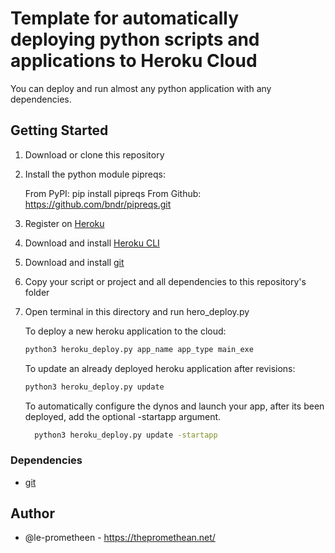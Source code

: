 # Template for automatically deploying python scripts and applications to Heroku Cloud

You can deploy and run almost any python application with any dependencies.

## Getting Started

1. Download or clone this repository
2. Install the python module pipreqs:

      From PyPI: pip install pipreqs
      From Github: https://github.com/bndr/pipreqs.git

2. Register on [Heroku](https://www.heroku.com/)
3. Download and install [Heroku CLI](https://devcenter.heroku.com/articles/getting-started-with-python#set-up)
4. Download and install [git](https://git-scm.com/downloads)
5. Copy your script or project and all dependencies to this repository's folder
9. Open terminal in this directory and run hero_deploy.py


   To deploy a new heroku application to the cloud:

      ```bash
      python3 heroku_deploy.py app_name app_type main_exe
      ```

   To update an already deployed heroku application after revisions:

      ```bash
      python3 heroku_deploy.py update
      ```

   To automatically configure the dynos and launch your app, after its
   been deployed, add the optional -startapp argument.

    ```bash
      python3 heroku_deploy.py update -startapp
    ```

### Dependencies

* [git](https://github.com/bndr/pipreqs.git)

## Author

* @le-prometheen - https://thepromethean.net/
